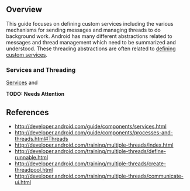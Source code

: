 ## Overview

This guide focuses on defining custom services including the various mechanisms for sending messages and managing threads to do background work. Android has many different abstractions related to messages and thread management which need to be summarized and understood. These threading abstractions are often related to [defining custom services](http://developer.android.com/guide/components/services.html).

### Services and Threading

[Services](http://developer.android.com/guide/components/services.html) and 

**TODO: Needs Attention**

## References

* <http://developer.android.com/guide/components/services.html>
* <http://developer.android.com/guide/components/processes-and-threads.html#Threads>
* <http://developer.android.com/training/multiple-threads/index.html>
* <http://developer.android.com/training/multiple-threads/define-runnable.html>
* <http://developer.android.com/training/multiple-threads/create-threadpool.html>
* <http://developer.android.com/training/multiple-threads/communicate-ui.html>